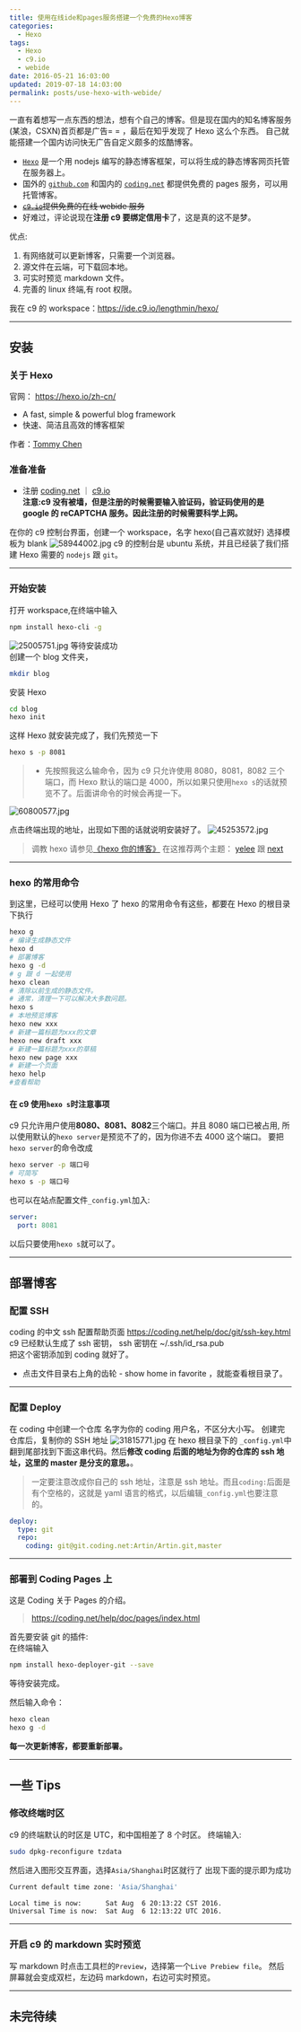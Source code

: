 ```yaml
---
title: 使用在线ide和pages服务搭建一个免费的Hexo博客
categories:
  - Hexo
tags:
  - Hexo
  - c9.io
  - webide
date: 2016-05-21 16:03:00
updated: 2019-07-18 14:03:00
permalink: posts/use-hexo-with-webide/
---
```


一直有着想写一点东西的想法，想有个自己的博客。但是现在国内的知名博客服务(某浪，CSXN)首页都是广告= = ，最后在知乎发现了 Hexo 这么个东西。
自己就能搭建一个国内访问快无广告自定义颇多的炫酷博客。

- [`Hexo`](https://hexo.io/) 是一个用 nodejs 编写的静态博客框架，可以将生成的静态博客网页托管在服务器上。
- 国外的 [`github.com`](https://github.com/) 和国内的 [`coding.net`](https://coding.net/) 都提供免费的 pages 服务，可以用托管博客。
- ~~[`c9.io`](https://c9.io/)提供免费的在线 webide 服务~~
- 好难过，评论说现在**注册 c9 要绑定信用卡**了，这是真的这不是梦。

优点:

1. 有网络就可以更新博客，只需要一个浏览器。
2. 源文件在云端，可下载回本地。
3. 可实时预览 markdown 文件。
4. 完善的 linux 终端,有 root 权限。

我在 c9 的 workspace：<https://ide.c9.io/lengthmin/hexo/>

<!-- more -->

---

## 安装

### 关于 Hexo

官网： <https://hexo.io/zh-cn/>

- A fast, simple & powerful blog framework
- 快速、简洁且高效的博客框架

作者：[Tommy Chen](https://zespia.tw/)

### 准备准备

- 注册 [coding.net](https://coding.net/) ｜ [c9.io](https://c9.io/) <br/>
  **注意:c9 没有被墙，但是注册的时候需要输入验证码，验证码使用的是 google 的 reCAPTCHA 服务。因此注册的时候需要科学上网。**

在你的 c9 控制台界面，创建一个 workspace，名字 hexo(自己喜欢就好)
选择模板为 blank
![58944002.jpg](https://i.lengthm.in/posts/use-hexo-with-webide/58944002.jpg)
c9 的控制台是 ubuntu 系统，并且已经装了我们搭建 Hexo 需要的 `nodejs` 跟 `git`。<br/>

---

### 开始安装

打开 workspace,在终端中输入

```bash
npm install hexo-cli -g
```

![25005751.jpg](https://i.lengthm.in/posts/use-hexo-with-webide/25005751.jpg)
等待安装成功<br/>
创建一个 blog 文件夹，

```sh
mkdir blog
```

安装 Hexo

```bash
cd blog
hexo init
```

这样 Hexo 就安装完成了，我们先预览一下

```bash
hexo s -p 8081
```

> - 先按照我这么输命令，因为 c9 只允许使用 8080，8081，8082 三个端口，而 Hexo 默认的端口是 4000，所以如果只使用`hexo s`的话就预览不了。后面讲命令的时候会再提一下。

![60800577.jpg](https://i.lengthm.in/posts/use-hexo-with-webide/60800577.jpg)

点击终端出现的地址，出现如下图的话就说明安装好了。
![45253572.jpg](https://i.lengthm.in/posts/use-hexo-with-webide/45253572.jpg)

> 调教 hexo 请参见[《hexo 你的博客》](https://ibruce.info/2013/11/22/hexo-your-blog/)
> 在这推荐两个主题： [yelee](https://moxfive.coding.me/yelee/) 跟 [next](https://theme-next.iissnan.com/)

---

### hexo 的常用命令

到这里，已经可以使用 Hexo 了
hexo 的常用命令有这些，都要在 Hexo 的根目录下执行

```sh
hexo g
# 编译生成静态文件
hexo d
# 部署博客
hexo g -d
# g 跟 d 一起使用
hexo clean
# 清除以前生成的静态文件。
# 通常，清理一下可以解决大多数问题。
hexo s
# 本地预览博客
hexo new xxx
# 新建一篇标题为xxx的文章
hexo new draft xxx
# 新建一篇标题为xxx的草稿
hexo new page xxx
# 新建一个页面
hexo help
#查看帮助
```

#### 在 c9 使用`hexo s`时注意事项

c9 只允许用户使用**8080、8081、8082**三个端口。并且 8080 端口已被占用,
所以使用默认的`hexo server`是预览不了的，因为你进不去 4000 这个端口。
要把`hexo server`的命令改成

```sh
hexo server -p 端口号
# 可简写
hexo s -p 端口号
```

也可以在站点配置文件`_config.yml`加入:

```yaml
server:
  port: 8081
```

以后只要使用`hexo s`就可以了。

---

## 部署博客

### 配置 SSH

coding 的中文 ssh 配置帮助页面
<https://coding.net/help/doc/git/ssh-key.html>
c9 已经默认生成了 ssh 密钥，
ssh 密钥在 ~/.ssh/id_rsa.pub <br/>
把这个密钥添加到 coding 就好了。

- 点击文件目录右上角的齿轮 - show home in favorite ，就能查看根目录了。<br/>

---

### 配置 Deploy

在 coding 中创建一个仓库
名字为你的 coding 用户名，不区分大小写。
创建完仓库后，复制你的 SSH 地址
![31815771.jpg](https://i.lengthm.in/posts/use-hexo-with-webide/31815771.jpg)
在 hexo 根目录下的 `_config.yml`中翻到尾部找到下面这串代码。然后**修改 coding 后面的地址为你的仓库的 ssh 地址，这里的 master 是分支的意思。**。<br/>

> 一定要注意改成你自己的 ssh 地址，注意是 ssh 地址。而且`coding:`后面是有个空格的，这就是 yaml 语言的格式，以后编辑`_config.yml`也要注意的。

```yml
deploy:
  type: git
  repo:
    coding: git@git.coding.net:Artin/Artin.git,master
```

---

### 部署到 Coding Pages 上

这是 Coding 关于 Pages 的介绍。

> <https://coding.net/help/doc/pages/index.html>

首先要安装 git 的插件:<br/>
在终端输入

```bash
npm install hexo-deployer-git --save
```

等待安装完成。

然后输入命令：

```sh
hexo clean
hexo g -d
```

**每一次更新博客，都要重新部署。**

---

## 一些 Tips

### 修改终端时区

c9 的终端默认的时区是 UTC，和中国相差了 8 个时区。
终端输入:

```bash
sudo dpkg-reconfigure tzdata
```

然后进入图形交互界面，选择`Asia/Shanghai`时区就行了
出现下面的提示即为成功

```bash
Current default time zone: 'Asia/Shanghai'

Local time is now:      Sat Aug  6 20:13:22 CST 2016.
Universal Time is now:  Sat Aug  6 12:13:22 UTC 2016.
```

---

### 开启 c9 的 markdown 实时预览

写 markdown 时点击工具栏的`Preview`，选择第一个`Live Prebiew file`。
然后屏幕就会变成双栏，左边码 markdown，右边可实时预览。

---

## 未完待续
